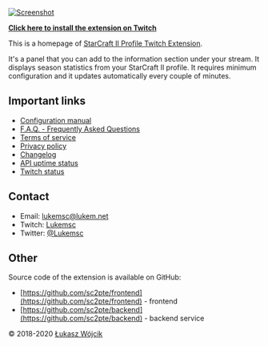 [![Screenshot](https://sc2pte.lukem.net/images/sc2pte-img.jpg)](https://www.twitch.tv/ext/wg56zk271bqja047pknv3pk65m0rbr)

**[Click here to install the extension on Twitch](https://www.twitch.tv/ext/wg56zk271bqja047pknv3pk65m0rbr)**

This is a homepage of [StarCraft II Profile Twitch Extension](https://www.twitch.tv/ext/wg56zk271bqja047pknv3pk65m0rbr).

It's a panel that you can add to the information section under your stream. It displays season statistics from your StarCraft II profile. It requires minimum configuration and it updates automatically every couple of minutes.

## Important links

* [Configuration manual](./howto/)
* [F.A.Q. - Frequently Asked Questions](./faq/)
* [Terms of service](./tos/)
* [Privacy policy](./privacy/)
* [Changelog](./changelog/)
* [API uptime status](https://sc2pte-status.lukem.net/)
* [Twitch status](https://twitchstatus.com/)

## Contact

* Email: [lukemsc@lukem.net](mailto:lukemsc@lukem.net)
* Twitch: [Lukemsc](http://twitch.tv/lukemsc)
* Twitter: [@Lukemsc](http://twitter.com/lukemsc)

## Other

Source code of the extension is available on GitHub:

* [https://github.com/sc2pte/frontend](https://github.com/sc2pte/frontend) - frontend
* [https://github.com/sc2pte/backend](https://github.com/sc2pte/backend) - backend service

&copy; 2018-2020 [Łukasz Wójcik](https://www.lukaszwojcik.net)
